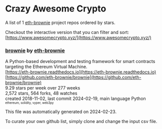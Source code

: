 # Crazy Awesome Crypto
A list of 1 [eth-brownie](https://github.com/eth-brownie) project repos ordered by stars.  

Checkout the interactive version that you can filter and sort: 
[https://www.awesomecrypto.xyz/](https://www.awesomecrypto.xyz/)  


### [brownie](https://github.com/eth-brownie/brownie) by [eth-brownie](https://github.com/eth-brownie)  
A Python-based development and testing framework for smart contracts targeting the Ethereum Virtual Machine.  
[https://eth-brownie.readthedocs.io](https://eth-brownie.readthedocs.io)  
[https://github.com/eth-brownie/brownie](https://github.com/eth-brownie/brownie)  
9.29 stars per week over 277 weeks  
2,572 stars, 564 forks, 48 watches  
created 2018-11-02, last commit 2024-02-19, main language Python  
<sub><sup>ethereum, solidity, vyper, web3py</sup></sub>


This file was automatically generated on 2024-02-23.  

To curate your own github list, simply clone and change the input csv file.  